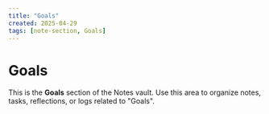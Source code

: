 ```yaml
---
title: "Goals"
created: 2025-04-29
tags: [note-section, Goals]
---
```


# Goals

This is the **Goals** section of the Notes vault.
Use this area to organize notes, tasks, reflections, or logs related to "Goals".
